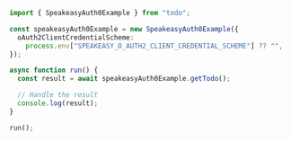 <!-- Start SDK Example Usage [usage] -->
```typescript
import { SpeakeasyAuth0Example } from "todo";

const speakeasyAuth0Example = new SpeakeasyAuth0Example({
  oAuth2ClientCredentialScheme:
    process.env["SPEAKEASY_O_AUTH2_CLIENT_CREDENTIAL_SCHEME"] ?? "",
});

async function run() {
  const result = await speakeasyAuth0Example.getTodo();

  // Handle the result
  console.log(result);
}

run();

```
<!-- End SDK Example Usage [usage] -->